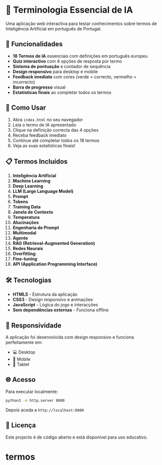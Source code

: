 # 🧠 Terminologia Essencial de IA

Uma aplicação web interactiva para testar conhecimentos sobre termos de Inteligência Artificial em português de Portugal.

## 🎯 Funcionalidades

- **18 Termos de IA** essenciais com definições em português europeu
- **Quiz interactivo** com 4 opções de resposta por termo
- **Sistema de pontuação** e contador de sequência
- **Design responsivo** para desktop e mobile
- **Feedback imediato** com cores (verde = correcto, vermelho = incorrecto)
- **Barra de progresso** visual
- **Estatísticas finais** ao completar todos os termos

## 🚀 Como Usar

1. Abra `index.html` no seu navegador
2. Leia o termo de IA apresentado
3. Clique na definição correcta das 4 opções
4. Receba feedback imediato
5. Continue até completar todos os 18 termos
6. Veja as suas estatísticas finais!

## 📋 Termos Incluídos

1. **Inteligência Artificial**
2. **Machine Learning**
3. **Deep Learning**
4. **LLM (Large Language Model)**
5. **Prompt**
6. **Tokens**
7. **Training Data**
8. **Janela de Contexto**
9. **Temperatura**
10. **Alucinações**
11. **Engenharia de Prompt**
12. **Multimodal**
13. **Agente**
14. **RAG (Retrieval-Augmented Generation)**
15. **Redes Neurais**
16. **Overfitting**
17. **Fine-tuning**
18. **API (Application Programming Interface)**

## 🛠️ Tecnologias

- **HTML5** - Estrutura da aplicação
- **CSS3** - Design responsivo e animações
- **JavaScript** - Lógica do jogo e interacções
- **Sem dependências externas** - Funciona offline

## 📱 Responsividade

A aplicação foi desenvolvida com design responsivo e funciona perfeitamente em:
- 💻 Desktop
- 📱 Mobile
- 📱 Tablet

## 🌐 Acesso

Para executar localmente:
```bash
python3 -m http.server 8000
```
Depois aceda a `http://localhost:8000`

## 📄 Licença

Este projecto é de código aberto e está disponível para uso educativo.
# termos
